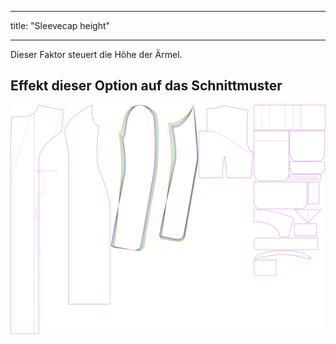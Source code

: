 - - -
title: "Sleevecap height"
- - -

Dieser Faktor steuert die Höhe der Ärmel.

## Effekt dieser Option auf das Schnittmuster

![Dieses Bild zeigt den Effekt dieser Variable, indem es unterschiedliche Masse dieser Variable überlagert darstellt](carlita_sleevecapheight_sample.svg "Effekt dieser Variable auf das Schnittmuster")
